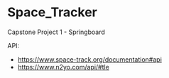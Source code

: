 # Space_Tracker
Capstone Project 1 - Springboard

API:

- https://www.space-track.org/documentation#api
- https://www.n2yo.com/api/#tle
